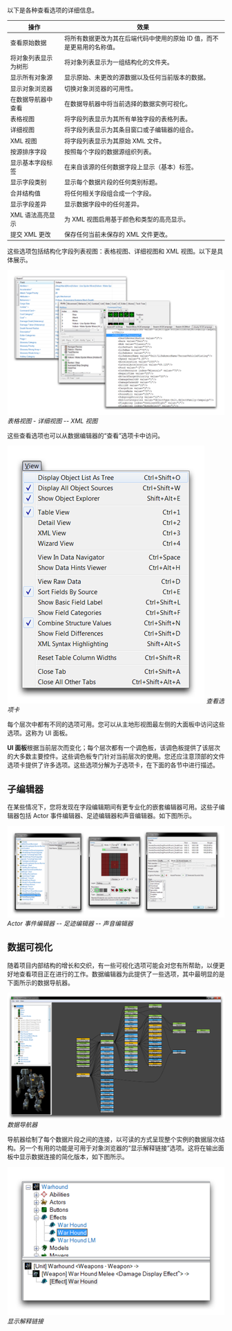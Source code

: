 以下是各种查看选项的详细信息。

| 操作                       | 效果                                                                                                             |
| -------------------------- | ----------------------------------------------------------------------------------------------------------------- |
| 查看原始数据             | 将所有数据更改为其在后端代码中使用的原始 ID 值，而不是更易用的名称值。                                       |
| 将对象列表显示为树形     | 将对象列表显示为一组结构化的文件夹。                                                                          |
| 显示所有对象源           | 显示原始、未更改的源数据以及任何当前版本的数据。                                                              |
| 显示对象浏览器           | 切换对象浏览器的可用性。                                                                                         |
| 在数据导航器中查看     | 在数据导航器中将当前选择的数据实例可视化。                                                                  |
| 表格视图                 | 将字段列表显示为其所有单独字段的表格列表。                                                                    |
| 详细视图                 | 将字段列表显示为其条目窗口或子编辑器的组合。                                                                   |
| XML 视图                  | 将字段列表显示为其原始 XML 文件。                                                                            |
| 按源排序字段             | 按照每个字段的数据源组织列表。                                                                                |
| 显示基本字段标签       | 在来自该源的任何数据字段上显示（基本）标签。                                                                  |
| 显示字段类别             | 显示每个数据片段的任何类别标题。                                                                               |
| 合并结构值               | 将任何相关字段组合成一个字段。                                                                                 |
| 显示字段差异             | 显示数据字段中的任何差异。                                                                                      |
| XML 语法高亮显示        | 为 XML 视图启用基于颜色和类型的高亮显示。                                                                    |
| 提交 XML 更改            | 保存任何当前未保存的 XML 文件更改。                                                                           |

这些选项包括结构化字段列表视图：表格视图、详细视图和 XML 视图。以下是具体展示。

[![表格视图 - 详细视图 -- XML 视图](./resources/058_Data_Editor_Introduction8.png)](./resources/058_Data_Editor_Introduction8.png)
*表格视图 - 详细视图 -- XML 视图*

这些查看选项也可以从数据编辑器的“查看”选项卡中访问。

![查看选项卡](./resources/058_Data_Editor_Introduction9.png)
*查看选项卡*

每个层次中都有不同的选项可用。您可以从主地形视图最左侧的大面板中访问这些选项。这称为 UI 面板。

**UI 面板**根据当前层次而变化；每个层次都有一个调色板，该调色板提供了该层次的大多数主要控件。这些调色板专门针对当前层次的使用。您还应注意顶部的文件选项卡提供了许多选项。这些选项分解为子选项卡，在下面的各节中进行描述。

## 子编辑器

在某些情况下，您将发现在字段编辑期间有更专业化的嵌套编辑器可用。这些子编辑器包括 Actor 事件编辑器、足迹编辑器和声音编辑器。如下图所示。

![](./resources/058_Data_Editor_Introduction10.png)
*Actor 事件编辑器 -- 足迹编辑器 -- 声音编辑器*

## 数据可视化

随着项目内部结构的增长和交织，有一些可视化选项可能会对您有所帮助，以便更好地查看项目正在进行的工作。数据编辑器为此提供了一些选项，其中最明显的是下面所示的数据导航器。

[![数据导航器](./resources/058_Data_Editor_Introduction11.png)](./resources/058_Data_Editor_Introduction11.png)
*数据导航器*

导航器绘制了每个数据片段之间的连接，以可读的方式呈现整个实例的数据层次结构。另一个有用的功能是可用于对象浏览器的“显示解释链接”选项。这将在输出面板中显示数据连接的简化版本，如下图所示。

![显示解释链接](./resources/058_Data_Editor_Introduction12.png)
*显示解释链接*
